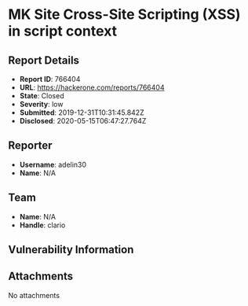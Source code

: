 # MK Site Cross-Site Scripting (XSS) in script context

## Report Details
- **Report ID**: 766404
- **URL**: https://hackerone.com/reports/766404
- **State**: Closed
- **Severity**: low
- **Submitted**: 2019-12-31T10:31:45.842Z
- **Disclosed**: 2020-05-15T06:47:27.764Z

## Reporter
- **Username**: adelin30
- **Name**: N/A

## Team
- **Name**: N/A
- **Handle**: clario

## Vulnerability Information


## Attachments
No attachments
